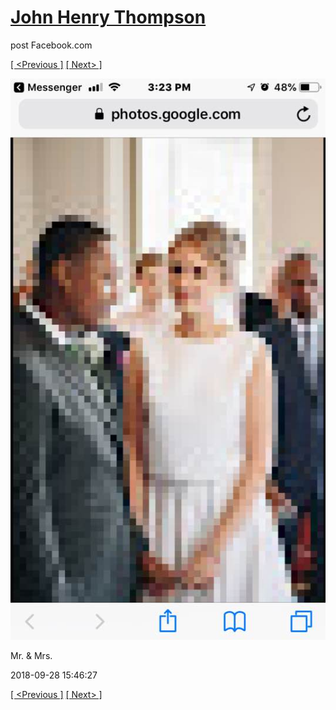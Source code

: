 # [John Henry Thompson](../README.md)
post Facebook.com

[[ <Previous ]](2018-09-28-5.md) [[ Next> ]](2018-09-27-1.md)

[![](../media/2018-09-28/Timeline-Photos-Mr-Mrs.jpg)](../README.md)

Mr. & Mrs.

2018-09-28 15:46:27

[[ <Previous ]](2018-09-28-5.md) [[ Next> ]](2018-09-27-1.md)
